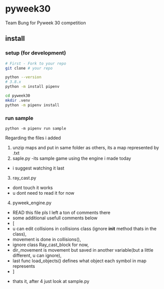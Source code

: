 # pyweek30

Team Bung for Pyweek 30 competition

## install

### setup (for development)

```bash
# First - Fork to your repo
git clone # your repo

python --version
# 3.8.x
python -m install pipenv

cd pyweek30
mkdir .venv
python -m pipenv install
```

### run sample

```
python -m pipenv run sample
```

Regarding the files i added

1. unzip maps and put in same folder as others, its a map represented by .txt
2. saple.py -its sample game using the engine i made today

- i suggest watching it last

3. ray_cast.py

- dont touch it works
- u dont need to read it for now

4. pyweek_engine.py

- READ this file pls I left a ton of comments there
- some additional usefull comments below
- [
- u can edit collisions in collisions class (ignore **init** method thats in the
  class),
- movement is done in collisions(),
- ignore class Ray_cast_block for now,
- dir_movement is movement but saved in another variable(but a little different,
  u can ignore),
- last func load_objects() defines what object each symbol in map represents
- ]

* thats it, after 4 just look at sample.py
